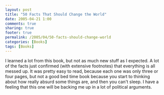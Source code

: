 ```yaml
---
layout: post
title: "50 Facts That Should Change the World"
date: 2005-04-21 1:00
comments: true
sharing: true
footer: true
permalink: /2005/04/50-facts-should-change-world
categories: [Books]
tags: [Books]
---
```

I learned a lot from this book, but not as much new stuff as I expected.  A lot of the facts just confirmed (with extensive footnotes) that everything is all messed up.  It was pretty easy to read, because each one was only three or four pages, but not a good bed time book because you start to thinking about how really absurd some things are, and then you can't sleep.  I have a feeling that this one will be backing me up in a lot of political arguments.
